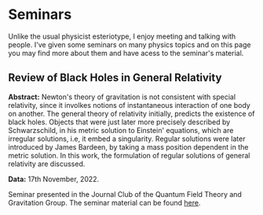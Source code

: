 # Seminars

Unlike the usual physicist esteriotype, I enjoy meeting and talking with people. I've given some seminars on many physics topics and on this page you may find more about them and have acess to the seminar's material.

## Review of Black Holes in General Relativity

**Abstract:** Newton's theory of gravitation is not consistent with special relativity, since it involkes notions of instantaneous interaction of one body on another. The general theory of relativity initially, predicts the existence of black holes. Objects that were just later more precisely described by Schwarzschild, in his metric solution to Einstein' equations, which are irregular solutions, i.e, it embed a singularity. Regular solutions were later introduced by James Bardeen, by taking a mass position dependent in the metric solution. In this work, the formulation of regular solutions of general relativity are discussed.

**Data:** 17th November, 2022.

Seminar presented in the Journal Club of the Quantum Field Theory and Gravitation Group. The seminar material can be found [here](https://alves-nickolas.github.io/seminars/Por_que_as_coisas_caem_.pdf).



